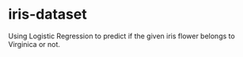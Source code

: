 # iris-dataset
Using Logistic Regression to predict if the given iris flower belongs to Virginica or not.
